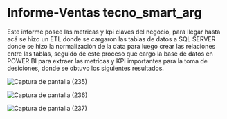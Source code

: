# Informe-Ventas tecno_smart_arg
Este informe posee las metricas y kpi claves del negocio, para llegar hasta acá se hizo un ETL donde se cargaron las tablas de datos a SQL SERVER donde se hizo la normalización de la data para luego crear las relaciones entre las tablas, seguido de este proceso que cargo la base de datos en POWER BI para extraer las metricas y KPI importantes para la toma de desiciones, donde se obtuvo los siguientes resultados.

![Captura de pantalla (235)](https://github.com/aramisjose/Informe-Ventas/assets/67377571/a794fd15-8dc7-4eef-ab99-66c729837cef)

![Captura de pantalla (236)](https://github.com/aramisjose/Informe-Ventas/assets/67377571/e3aeba5a-c624-4aaa-82ae-6fa0dbe9c90e)

![Captura de pantalla (237)](https://github.com/aramisjose/Informe-Ventas/assets/67377571/fcaf222f-4e31-48e1-b963-1494b2417964)


